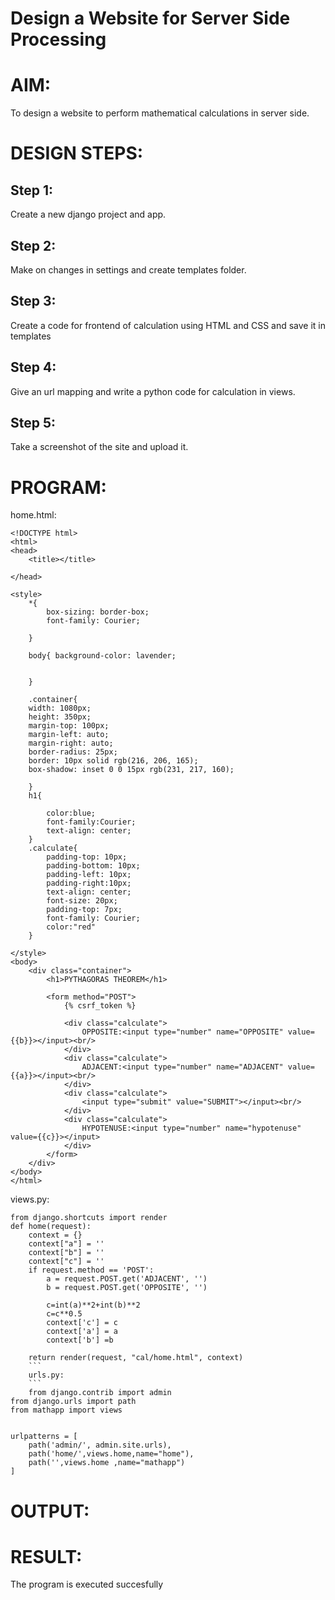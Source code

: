 # Design a Website for Server Side Processing

# AIM:

To design a website to perform mathematical calculations in server side.

# DESIGN STEPS:

## Step 1:
Create a new django project and app.


## Step 2:
Make on changes in settings and create templates folder.


## Step 3:
Create a code for frontend of calculation using HTML and CSS and save it in templates


## Step 4:
Give an url mapping and write a python code for calculation in views.


## Step 5:
Take a screenshot of the site and upload it.


# PROGRAM:
home.html:
```
<!DOCTYPE html>
<html>
<head>
    <title></title>

</head>

<style>
    *{
        box-sizing: border-box;
        font-family: Courier;
        
    }

    body{ background-color: lavender;
    
    
    }

    .container{
    width: 1080px;
    height: 350px;
    margin-top: 100px;
    margin-left: auto;
    margin-right: auto;
    border-radius: 25px;
    border: 10px solid rgb(216, 206, 165);
    box-shadow: inset 0 0 15px rgb(231, 217, 160);
    
    }
    h1{

        color:blue;
        font-family:Courier;
        text-align: center;
    }
    .calculate{
        padding-top: 10px;
        padding-bottom: 10px;
        padding-left: 10px;
        padding-right:10px;
        text-align: center;
        font-size: 20px;
        padding-top: 7px;
        font-family: Courier;
        color:"red"
    }

</style>
<body>
    <div class="container">
        <h1>PYTHAGORAS THEOREM</h1>

        <form method="POST">
            {% csrf_token %}

            <div class="calculate">
                OPPOSITE:<input type="number" name="OPPOSITE" value={{b}}></input><br/>
            </div>
            <div class="calculate">
                ADJACENT:<input type="number" name="ADJACENT" value={{a}}></input><br/>
            </div>
            <div class="calculate">
                <input type="submit" value="SUBMIT"></input><br/>
            </div>
            <div class="calculate"> 
                HYPOTENUSE:<input type="number" name="hypotenuse" value={{c}}></input>
            </div>
        </form>
    </div>
</body>
</html>
```
views.py:
```
from django.shortcuts import render
def home(request):
    context = {}
    context["a"] = ''
    context["b"] = ''
    context["c"] = ''
    if request.method == 'POST':
        a = request.POST.get('ADJACENT', '')
        b = request.POST.get('OPPOSITE', '')

        c=int(a)**2+int(b)**2
        c=c**0.5
        context['c'] = c
        context['a'] = a
        context['b'] =b

    return render(request, "cal/home.html", context)
    ```
    urls.py:
    ```
    from django.contrib import admin
from django.urls import path
from mathapp import views


urlpatterns = [
    path('admin/', admin.site.urls),
    path('home/',views.home,name="home"),
    path('',views.home ,name="mathapp")
]
```

# OUTPUT:

# RESULT:

The program is executed succesfully

